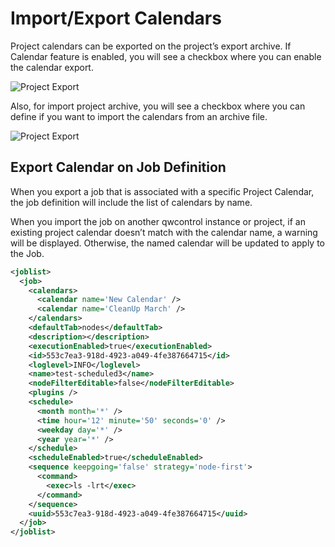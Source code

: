 
# Import/Export Calendars

Project calendars can be exported on the project’s export archive. If Calendar feature is enabled, you will see a checkbox where you can enable the calendar export.

![Project Export](~@assets/img/calendars-project-export.png)

Also, for import project archive, you will see a checkbox where you can define if you want to import the calendars from an archive file.

![Project Export](~@assets/img/calendars-project-import.png)


## Export Calendar on Job Definition

When you export a job that is associated with a specific Project Calendar, the job definition will include the list of  calendars by name.

When you import the job on another qwcontrol instance or project, if an existing project calendar doesn’t match with the calendar name, a warning will be displayed. Otherwise, the named calendar will be updated to apply to the Job.

```xml
<joblist>
  <job>
    <calendars>
      <calendar name='New Calendar' />
      <calendar name='CleanUp March' />
    </calendars>
    <defaultTab>nodes</defaultTab>
    <description></description>
    <executionEnabled>true</executionEnabled>
    <id>553c7ea3-918d-4923-a049-4fe387664715</id>
    <loglevel>INFO</loglevel>
    <name>test-scheduled3</name>
    <nodeFilterEditable>false</nodeFilterEditable>
    <plugins />
    <schedule>
      <month month='*' />
      <time hour='12' minute='50' seconds='0' />
      <weekday day='*' />
      <year year='*' />
    </schedule>
    <scheduleEnabled>true</scheduleEnabled>
    <sequence keepgoing='false' strategy='node-first'>
      <command>
        <exec>ls -lrt</exec>
      </command>
    </sequence>
    <uuid>553c7ea3-918d-4923-a049-4fe387664715</uuid>
  </job>
</joblist>
```

